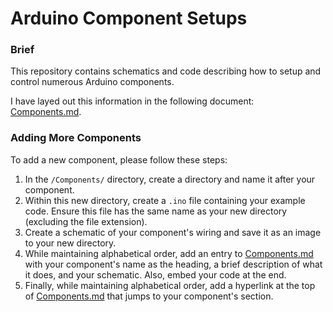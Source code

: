 # Arduino Component Setups

### Brief

This repository contains schematics and code describing how to setup and control numerous Arduino components.

I have layed out this information in the following document: [Components.md](/Components.md).

### Adding More Components

To add a new component, please follow these steps:

1. In the ```/Components/``` directory, create a directory and name it after your component.
2. Within this new directory, create a ```.ino``` file containing your example code. Ensure this file has the same name as your new directory (excluding the file extension).
3. Create a schematic of your component's wiring and save it as an image to your new directory.
4. While maintaining alphabetical order, add an entry to [Components.md](https://github.com/Daniel-Ian-Robinson/Arduino_Component_Setups/blob/main/Components.md) with your component's name as the heading, a brief description of what it does, and your schematic. Also, embed your code at the end.
5. Finally, while maintaining alphabetical order, add a hyperlink at the top of [Components.md](https://github.com/Daniel-Ian-Robinson/Arduino_Component_Setups/blob/main/Components.md) that jumps to your component's section.
